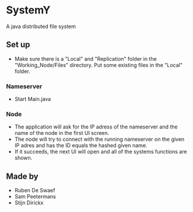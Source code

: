 # SystemY
A java distributed file system

## Set up
- Make sure there is a "Local" and "Replication" folder in the "Working_Node/Files" directory. Put some existing files in the "Local" folder.

### Nameserver
- Start Main.java

### Node
- The application will ask for the IP adress of the nameserver and the name of the node in the first UI screen.
- The node will try to connect with the running nameserver on the given IP adres and has the ID equals the hashed given name.
- If it succeeds, the next UI will open and all of the systems functions are shown.

## Made by
- Ruben De Swaef
- Sam Peetermans
- Stijn Dirickx
